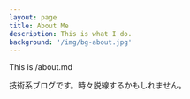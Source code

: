```yaml
---
layout: page
title: About Me
description: This is what I do.
background: '/img/bg-about.jpg'
---
```


This is /about.md

技術系ブログです。時々脱線するかもしれません。